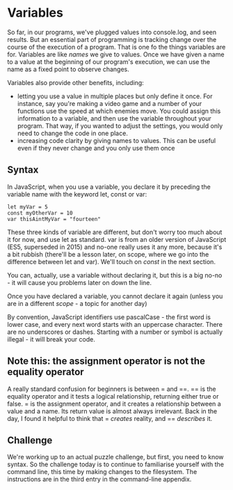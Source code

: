 # Variables

So far, in our programs, we've plugged values into console.log, and seen results. But an essential part of programming is tracking change over the course of the execution of a program. That is one fo the things variables are for. Variables are like _names_ we give to values. Once we have given a name to a value at the beginning of our program's execution, we can use the name as a fixed point to observe changes.

Variables also provide other benefits, including:
- letting you use a value in multiple places but only define it once. For instance, say you're making a video game and a number of your functions use the speed at which enemies move. You could assign this information to a variable, and then use the variable throughout your program. That way, if you wanted to adjust the settings, you would only need to change the code in one place.
- increasing code clarity by giving names to values. This can be useful even if they never change and you only use them once

## Syntax

In JavaScript, when you use a variable, you declare it by preceding the variable name with the keyword let, const or var:

```
let myVar = 5
const myOtherVar = 10
var thisAintMyVar = "fourteen"
```

These three kinds of variable are different, but don't worry too much about it for now, and use let as standard. var is from an older version of JavaScript (ES5, superseded in 2015) and no-one really uses it any more, because it's a bit rubbish (there'll be a lesson later, on scope, where we go into the difference between let and var). We'll touch on _const_ in the next section.

You can, actually, use a variable without declaring it, but this is a big no-no - it will cause you problems later on down the line.

Once you have declared a variable, you cannot declare it again (unless you are in a different _scope_ - a topic for another day)

By convention, JavaScript identifiers use pascalCase - the first word is lower case, and every next word starts with an uppercase character. There are no underscores or dashes. Starting with a number or symbol is actually illegal - it will break your code.


## Note this: the assignment operator is not the equality operator

A really standard confusion for beginners is between = and ==. == is the equality operator and it tests a logical relationship, returning either true or false. = is the assignment operator, and it creates a relationship between a value and a name. Its return value is almost always irrelevant. Back in the day, I found it helpful to think that = _creates_ reality, and == _describes_ it.

## Challenge

 We're working up to an actual puzzle challenge, but first, you need to know syntax. So the challenge today is to continue to familiarise yourself with the command line, this time by making changes to the filesystem. The instructions are in the third entry in the command-line appendix.


